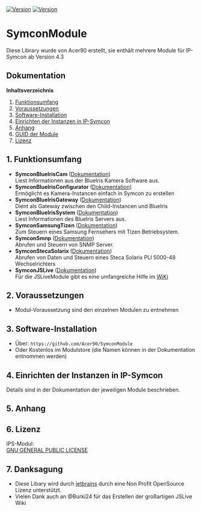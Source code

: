 [![Version](https://img.shields.io/badge/Symcon-PHPModul-red.svg)](https://www.symcon.de/service/dokumentation/entwicklerbereich/sdk-tools/sdk-php/) 
[![Version](https://img.shields.io/badge/Symcon%20Version-4.3%20%3E-green.svg)](https://www.symcon.de/forum/threads/30857-IP-Symcon-4-3-%28Stable%29-Changelog)

# SymconModule
Diese Library wurde von Acer90 erstellt, sie enthält mehrere Module für IP-Symcon ab Version 4.3 

## Dokumentation

**Inhaltsverzeichnis**

1. [Funktionsumfang](#1-funktionsumfang)  
2. [Voraussetzungen](#2-voraussetzungen)  
3. [Software-Installation](#3-software-installation) 
4. [Einrichten der Instanzen in IP-Symcon](#4-einrichten-der-instanzen-in-ip-symcon)
5. [Anhang](#5-anhang)  
6. [GUID der Module](#1-guid-der-module)
7. [Lizenz](#6-lizenz)

## 1. Funktionsumfang

- __SymconBlueIrisCam__ ([Dokumentation](SymconBlueIrisCam))  
    Liest Informationen aus der BlueIris Kamera Software aus.
- __SymconBlueIrisConfigurator__ ([Dokumentation](SymconBlueIrisConfigurator))  
    Ermöglicht es Kamera-Instancen einfach in Symcon zu erstellen
- __SymconBlueIrisGateway__ ([Dokumentation](SymconBlueIrisGateway))  
    Dient als Gateway zwischen den Child-Instancen und BlueIris
- __SymconBlueIrisSystem__ ([Dokumentation](SymconBlueIrisSystem))  
    Liest Informationen des BlueIris Servers aus.
- __SymconSamsungTizen__ ([Dokumentation](SymconSamsungTizen))  
    Zum Steuern eines Samsung Fernsehers mit Tizen Betriebsystem.
- __SymconSmnp__ ([Dokumentation](SymconSmnp))  
    Abrufen und Steuern von SNMP Server.
- __SymconStecaSolarix__ ([Dokumentation](SymconStecaSolarix))  
    Abrufen von Daten und Steuern eines Steca Solarix PLI 5000-48 Wechselrichters
- __SymconJSLive__ ([Dokumentation](https://acer90.github.io/SymconModule/))  
     Für die JSLiveModule gibt es eine umfangreiche Hilfe im [WiKi](https://acer90.github.io/SymconModule/)

## 2. Voraussetzungen

 - Modul-Voraussetzung sind den einzelnen Modulen zu entnehmen

## 3. Software-Installation

- Über:
    `https://github.com/Acer90/SymconModule`
- Oder Kostenlos im Modulstore (die Namen können in der Dokumentation entnommen werden)

## 4. Einrichten der Instanzen in IP-Symcon

Details sind in der Dokumentation der jeweiligen Module beschrieben.  

## 5. Anhang

## 6. Lizenz

  IPS-Modul:  
  [GNU GENERAL PUBLIC LICENSE](http://www.gnu.org/licenses/)  

## 7. Danksagung
- Diese Libary wird durch [jetbrains](https://www.jetbrains.com/) durch eine Non Profit OpenSource Lizenz unterstützt.
- Vielen Dank auch an @Burki24 für das Erstellen der großartigen JSLive Wiki
 
